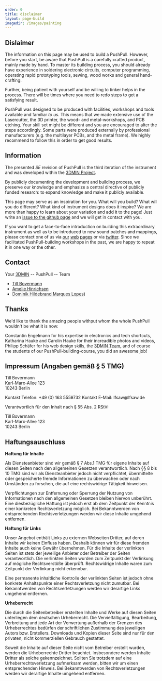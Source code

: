 ```yaml
---
order: 0
title: disclaimer
layout: page-build
imagedir: /images/painting
---
```


## Dislaimer

The information on this page may be used to build a PushPull. However, before you start, be aware that PushPull is a carefully crafted product, mainly made by hand. To master its building process, you should already have experience in soldering electronic circuits, computer programming, operating rapid prototyping tools, sewing, wood works and general hand-crafting. 

Further, being patient with yourself and be willing to tinker helps in the process. There will be times where you need to redo steps to get a satisfying result.

PushPull was designed to be produced with facilities, workshops and tools available and familiar *to us*. This means that we made extensive use of the Lasercutter, the 3D printer, the wood- and metal-workshops, and PCB etching. Your skill set might be different and you are encouraged to alter the steps accordingly.
Some parts were produced externally by professional manufacturers (e.g. the multilayer PCBs, and the metal frame). We highly recommend to follow this in order to get good results.  

## Information

The presented *SE* revision of PushPull is the third iteration of the instrument and was developed within the [3DMIN Project](http://3DMIN.org).

By publicly documenting the development and building process, we preserve our knowledge and emphasize a central directive of publicly funded research: to expand knowledge and make it publicly available.

This page may serve as an inspiration for you. What will you build? What will you do different? What kind of instrument designs does it inspire?
We are more than happy to learn about your variation and add it to the page! Just write an [issue to the github page](https://github.com/3DMIN/3DMIN.github.io/issues/new) and we will get in contact with you. 

If you want to get a face-to-face introduction on building this extraordinary instrument as well as to be introduced to new sound patches and mappings, please contact one of us via [our](http://ameliehinrichsen.de) [web](http://himalo.de) [pages](http://tai-studio.org#contact) or via [twitter](https://twitter.com/3dminBerlin). Since we facilitated PushPull-building workshops in the past, we are happy to repeat it in one way or the other.

## Contact

Your [3DMIN](http://3dmin.org) -- PushPull -- Team 

+ [Till Bovermann](http://tai-studio.org)
+ [Amelie Hinrichsen](http://ameliehinrichsen.de)
+ [Dominik Hildebrand Marques Lopes](http://himalo.de))

## Thanks

We'd like to thank the amazing people withput whom the whole PushPull wouldn't be what it is now:

Constantin Engelmann for his expertise in electronics and tech shortcuts, Katharina Hauke and Carolin Hauke for their increadible photos and videos, Philipp Schäfer for his web design skills, the [3DMIN Team](http://www.3dmin.org/about/team/), and of course the students of our PushPull-building-course, you did an awesome job! 


## Impressum (Angaben gemäß § 5 TMG)

<p>Till Bovermann<br />
Karl-Marx-Allee 123<br />
10243 Berlin
</p>
Kontakt Telefon: +49 (0) 163 5559732
Kontakt E-Mail: lfsaw@lfsaw.de

Verantwortlich für den Inhalt nach § 55 Abs. 2 RStV:
<p>Till Bovermann<br />
Karl-Marx-Allee 123<br />
10243 Berlin
</p>

## Haftungsauschluss

<p><strong>Haftung für Inhalte</strong></p> <p>Als Diensteanbieter sind wir gemäß § 7 Abs.1 TMG für eigene Inhalte auf diesen Seiten nach den allgemeinen Gesetzen verantwortlich. Nach §§ 8 bis 10 TMG sind wir als Diensteanbieter jedoch nicht verpflichtet, übermittelte oder gespeicherte fremde Informationen zu überwachen oder nach Umständen zu forschen, die auf eine rechtswidrige Tätigkeit hinweisen.</p> <p>Verpflichtungen zur Entfernung oder Sperrung der Nutzung von Informationen nach den allgemeinen Gesetzen bleiben hiervon unberührt. Eine diesbezügliche Haftung ist jedoch erst ab dem Zeitpunkt der Kenntnis einer konkreten Rechtsverletzung möglich. Bei Bekanntwerden von entsprechenden Rechtsverletzungen werden wir diese Inhalte umgehend entfernen.</p> <p><strong>Haftung für Links</strong></p> <p>Unser Angebot enthält Links zu externen Webseiten Dritter, auf deren Inhalte wir keinen Einfluss haben. Deshalb können wir für diese fremden Inhalte auch keine Gewähr übernehmen. Für die Inhalte der verlinkten Seiten ist stets der jeweilige Anbieter oder Betreiber der Seiten verantwortlich. Die verlinkten Seiten wurden zum Zeitpunkt der Verlinkung auf mögliche Rechtsverstöße überprüft. Rechtswidrige Inhalte waren zum Zeitpunkt der Verlinkung nicht erkennbar.</p> <p>Eine permanente inhaltliche Kontrolle der verlinkten Seiten ist jedoch ohne konkrete Anhaltspunkte einer Rechtsverletzung nicht zumutbar. Bei Bekanntwerden von Rechtsverletzungen werden wir derartige Links umgehend entfernen.</p> <p><strong>Urheberrecht</strong></p> <p>Die durch die Seitenbetreiber erstellten Inhalte und Werke auf diesen Seiten unterliegen dem deutschen Urheberrecht. Die Vervielfältigung, Bearbeitung, Verbreitung und jede Art der Verwertung außerhalb der Grenzen des Urheberrechtes bedürfen der schriftlichen Zustimmung des jeweiligen Autors bzw. Erstellers. Downloads und Kopien dieser Seite sind nur für den privaten, nicht kommerziellen Gebrauch gestattet.</p> <p>Soweit die Inhalte auf dieser Seite nicht vom Betreiber erstellt wurden, werden die Urheberrechte Dritter beachtet. Insbesondere werden Inhalte Dritter als solche gekennzeichnet. Sollten Sie trotzdem auf eine Urheberrechtsverletzung aufmerksam werden, bitten wir um einen entsprechenden Hinweis. Bei Bekanntwerden von Rechtsverletzungen werden wir derartige Inhalte umgehend entfernen.</p><p> </p>

